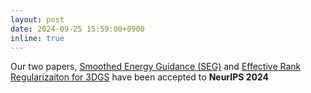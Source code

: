 ```yaml
---
layout: post
date: 2024-09-25 15:59:00+0900
inline: true
---
```


Our two papers, [Smoothed Energy Guidance (SEG)](https://arxiv.org/abs/2408.00760) and [Effective Rank Regularizaiton for 3DGS](https://arxiv.org/abs/2406.11672) have been accepted to **NeurIPS 2024**
